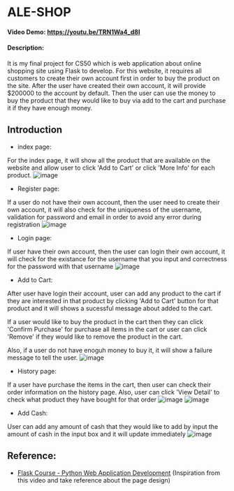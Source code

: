 # ALE-SHOP
#### Video Demo:  https://youtu.be/TRN1Wa4_d8I

#### Description:
It is my final project for CS50 which is web application about online shopping site using Flask to develop. For this website, it requires all customers to create their own account first in order to buy the product on the site. After the user have created their own account, it will provide $200000 to the account by default. Then the user can use the money to buy the product that they would like to buy via add to the cart and purchase it if they have enough money.

## Introduction

- index page: 

For the index page, it will show all the product that are available on the website and allow user to click 'Add to Cart' or click 'More Info' for each product.
![image](https://user-images.githubusercontent.com/78290169/148876031-8cc09787-32bf-4f2b-b154-2b54bb771826.png)

- Register page:

If a user do not have their own account, then the user need to create their own account, it will also check for the uniqueness of the username, validation for password and email in order to avoid any error during registration
![image](https://user-images.githubusercontent.com/78290169/148876156-a10fc56f-73b0-476a-b9b9-6057413484ec.png)

- Login page:

If user have their own account, then the user can login their own account, it will check for the existance for the username that you input and correctness for the password with that username
![image](https://user-images.githubusercontent.com/78290169/148876248-1104f652-c31f-474b-a3a0-e0c24fc1ff7d.png)

- Add to Cart:

After user have login their account, user can add any product to the cart if they are interested in that product by clicking 'Add to Cart' button for that product and it will shows a sucessful message about added to the cart.

If a user would like to buy the product in the cart then they can click 'Confirm Purchase' for purchase all items in the cart or user can click 'Remove' if they would like to remove the product in the cart. 

Also, if a user do not have enoguh money to buy it, it will show a failure message to tell the user.
![image](https://user-images.githubusercontent.com/78290169/148876438-928edfb4-4720-474c-9cba-2df1d4779e23.png)

- History page:

If a user have purchase the items in the cart, then user can check their order information on the history page. Also, user can click 'View Detail' to check what product they have bought for that order
![image](https://user-images.githubusercontent.com/78290169/148876899-70cb7a1f-19c0-4021-b269-20d88689220b.png)
![image](https://user-images.githubusercontent.com/78290169/148876952-cb0e0bde-5e33-4ca6-afb7-1172d27954fd.png)

- Add Cash:

User can add any amount of cash that they would like to add by input the amount of cash in the input box and it will update immediately
![image](https://user-images.githubusercontent.com/78290169/148876836-07e668a0-e2cd-4799-a504-f07de9af384b.png)

## Reference:
- <a href="https://youtu.be/Qr4QMBUPxWo">Flask Course - Python Web Application Development</a> (Inspiration from this video and take reference about the page design)

